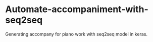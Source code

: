 # Automate-accompaniment-with-seq2seq
Generating accompany for piano work with seq2seq model in keras.
